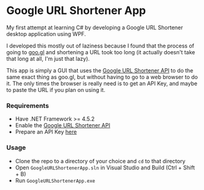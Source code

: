 # Google URL Shortener App

My first attempt at learning C# by developing a Google URL Shortener desktop
application using WPF.

I developed this mostly out of laziness because I found that the process of
going to [goo.gl](https://goo.gl/) and shortening a URL took too long (it
actually doesn't take that long at all, I'm just that lazy).

This app is simply a GUI that uses the
[Google URL Shortener API](https://goo.gl/1uh11c) to do the same exact thing as
goo.gl, but without having to go to a web browser to do it. The only times the
browser is really need is to get an API Key, and maybe to paste the URL if you
plan on using it.

### Requirements

* Have .NET Framework >= 4.5.2
* Enable the [Google URL Shortener API](https://goo.gl/pZbaF)
* Prepare an API Key [here](https://goo.gl/kkvx2K)

### Usage

* Clone the repo to a directory of your choice and `cd` to that directory
* Open `GoogleURLShortenerApp.sln` in Visual Studio and Build (Ctrl + Shift + B)
* Run `GoogleURLShortenerApp.exe`
